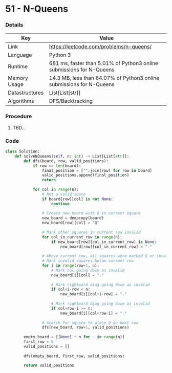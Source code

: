 # 51 - N-Queens

### Details

| Key | Value |
| --- | ----- |
| Link | https://leetcode.com/problems/n-queens/
| Language | Python 3
| Runtime | 681 ms, faster than 5.01% of Python3 online submissions for N-Queens
| Memory Usage | 14.3 MB, less than 84.07% of Python3 online submissions for N-Queens
| Datastructures | List[List[str]]
| Algorithms | DFS/Backtracking

### Procedure

1. TBD...

### Code

```python
class Solution:
    def solveNQueens(self, n: int) -> List[List[str]]:
        def dfs(board, row, valid_positions):
            if row == len(board):
                final_position = ["".join(row) for row in board]
                valid_positions.append(final_position)
                return
            
            for col in range(n):
                # Not a valid space
                if board[row][col] is not None:
                    continue
                    
                # Create new board with Q in current square
                new_board = deepcopy(board)
                new_board[row][col] = "Q"
                
                # Mark other squares in current row invalid
                for col_in_current_row in range(n):
                    if new_board[row][col_in_current_row] is None:
                        new_board[row][col_in_current_row] = "."
                
                # Above current row, all squares were marked Q or invalid.
                # Mark invalid squares below current row
                for i in range(row+1, n):
                    # Mark col going down as invalid
                    new_board[i][col] = "."
                    
                    # Mark rightward diag going down as invalid
                    if col+i-row < n:
                        new_board[i][col+i-row] = "."
                    
                    # Mark rightward diag going down as invalid
                    if col+row-i >= 0:
                        new_board[i][col+row-i] = "."
                
                # Search for square to place Q on next row
                dfs(new_board, row+1, valid_positions)
        
        empty_board = [[None] * n for _ in range(n)]
        first_row = 0
        valid_positions = []
        
        dfs(empty_board, first_row, valid_positions)
        
        return valid_positions
```
